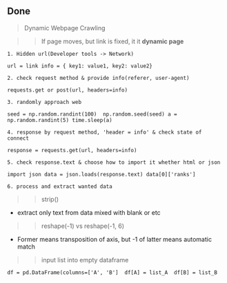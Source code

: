 ## Done

> Dynamic Webpage Crawling 

> > If page moves, but link is fixed, it it **dynamic page**
	
	1. Hidden url(Developer tools -> Network)

`url = link
info = { key1: value1, key2: value2}`

	2. check request method & provide info(referer, user-agent)

`requests.get or post(url, headers=info)`

	3. randomly approach web

`seed = np.random.randint(100) 
np.random.seed(seed)
a = np.random.randint(5)
time.sleep(a)`

	4. response by request method, 'header = info' & check state of connect

`response = requests.get(url, headers=info)`

	5. check response.text & choose how to import it whether html or json

`import json
data = json.loads(response.text)
data[0]['ranks']`

	6. process and extract wanted data


> > strip()

- extract only text from data mixed with blank or etc

> > reshape(-1) vs reshape(-1, 6)
-  Former means transposition of axis, but -1 of latter means automatic match

> > input list into empty dataframe

``df = pd.DataFrame(columns=['A', 'B'] 
df[A] = list_A 
df[B] = list_B``
